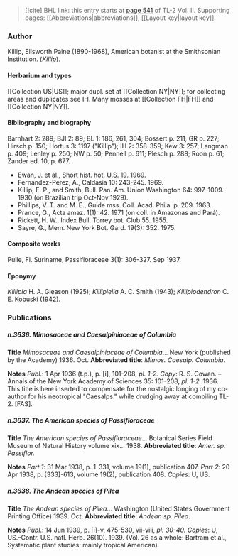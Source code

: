 > [!cite] BHL link: this entry starts at [page 541](https://www.biodiversitylibrary.org/item/103253#page/567/mode/1up) of TL-2 Vol. II.
> Supporting pages: [[Abbreviations|abbreviations]], [[Layout key|layout key]].

### Author

Killip, Ellsworth Paine (1890-1968), American botanist at the Smithsonian Institution. (*Killip*).

#### Herbarium and types

[[Collection US|US]]; major dupl. set at [[Collection NY|NY]]; for collecting areas and duplicates see IH. Many mosses at [[Collection FH|FH]] and [[Collection NY|NY]].

#### Bibliography and biography

Barnhart 2: 289; BJI 2: 89; BL 1: 186, 261, 304; Bossert p. 211; GR p. 227; Hirsch p. 150; Hortus 3: 1197 ("Killip"); IH 2: 358-359; Kew 3: 257; Langman p. 409; Lenley p. 250; NW p. 50; Pennell p. 611; Plesch p. 288; Roon p. 61; Zander ed. 10, p. 677.
- Ewan, J. et al., Short hist. hot. U.S. 19. 1969.
- Fernández-Perez, A., Caldasia 10: 243-245. 1969.
- Killip, E. P., and Smith, Bull. Pan. Am. Union Washington 64: 997-1009. 1930 (on Brazilian trip Oct-Nov 1929).
- Phillips, V. T. and M. E., Guide mss. Coll. Acad. Phila. p. 209. 1963.
- Prance, G., Acta amaz. 1(1): 42. 1971 (on coll. in Amazonas and Pará).
- Rickett, H. W., Index Bull. Torrey bot. Club 55. 1955.
- Sayre, G., Mem. New York Bot. Gard. 19(3): 352. 1975.

#### Composite works

Pulle, Fl. Suriname, Passifloraceae 3(1): 306-327. Sep 1937.

#### Eponymy

*Killipia* H. A. Gleason (1925); *Killipiella* A. C. Smith (1943); *Killipiodendron* C. E. Kobuski (1942).

### Publications

##### n.3636. Mimosaceae and Caesalpiniaceae of Columbia

**Title**
*Mimosaceae and Caesalpiniaceae of Columbia*... New York (published by the Academy) 1936. Oct.
**Abbreviated title**: *Mimos. Caesalp. Columbia*.

**Notes**
*Publ*.: 1 Apr 1936 (t.p.), p. \[i\], 101-208, *pl. 1-2. Copy*: R. S. Cowan. – Annals of the New York Academy of Sciences 35: 101-208, *pl. 1-2.* 1936. This title is here inserted to compensate for the nostalgic longing of my co-author for his neotropical "Caesalps." while drudging away at compiling TL-2. \[FAS\].

##### n.3637. The American species of Passifloraceae

**Title**
*The American species of Passifloraceae*... Botanical Series Field Museum of Natural History volume xix... 1938.
**Abbreviated title**: *Amer. sp. Passiflor.*

**Notes**
*Part 1*: 31 Mar 1938, p. 1-331, volume 19(1), publication 407.
*Part 2*: 20 Apr 1938, p. \[333\]-613, volume 19(2), publication 408.
*Copies*: U, US.

##### n.3638. The Andean species of Pilea

**Title**
*The Andean species of Pilea*... Washington (United States Government Printing Office) 1939. Oct.
**Abbreviated title**: *Andean sp. Pilea*.

**Notes**
*Publ*.: 14 Jun 1939, p. \[i\]-v, 475-530, vii-viii, *pl. 30-40. Copies*: U, US.–Contr. U.S. natl. Herb. 26(10). 1939. (Vol. 26 as a whole: Bartram et al., Systematic plant studies: mainly tropical American).


